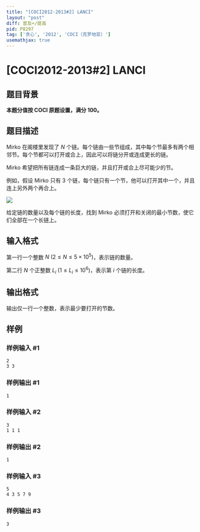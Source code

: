 ```yaml
---
title: "[COCI2012-2013#2] LANCI"
layout: "post"
diff: 普及+/提高
pid: P8297
tag: ['贪心', '2012', 'COCI（克罗地亚）']
usemathjax: true
---
```


# [COCI2012-2013#2] LANCI
## 题目背景

**本题分值按 COCI 原题设置，满分 $100$。**
## 题目描述

Mirko 在阁楼里发现了 $N$ 个链。每个链由一些节组成，其中每个节最多有两个相邻节。每个节都可以打开或合上，因此可以将链分开或连成更长的链。

Mirko 希望把所有链连成一条巨大的链，并且打开或合上尽可能少的节。

例如，假设 Mirko 只有 $3$ 个链，每个链只有一个节，他可以打开其中一个，并且连上另外两个再合上。

![](https://cdn.luogu.com.cn/upload/image_hosting/he62ksg3.png)

给定链的数量以及每个链的长度，找到 Mirko 必须打开和关闭的最小节数，使它们全部在一个长链上。
## 输入格式

第一行一个整数 $N\ (2\le N\le 5\times 10^5)$，表示链的数量。

第二行 $N$ 个正整数 $L_i\ (1\le L_i\le 10^6)$，表示第 $i$ 个链的长度。
## 输出格式

输出仅一行一个整数，表示最少要打开的节数。
## 样例

### 样例输入 #1
```
2
3 3
```
### 样例输出 #1
```
1
```
### 样例输入 #2
```
3
1 1 1
```
### 样例输出 #2
```
1
```
### 样例输入 #3
```
5
4 3 5 7 9
```
### 样例输出 #3
```
3
```
